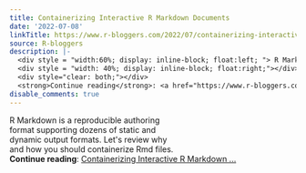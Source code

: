 ```yaml
---
title: Containerizing Interactive R Markdown Documents
date: '2022-07-08'
linkTitle: https://www.r-bloggers.com/2022/07/containerizing-interactive-r-markdown-documents/
source: R-bloggers
description: |-
  <div style = "width:60%; display: inline-block; float:left; "> R Markdown is a reproducible authoring format supporting dozens of static and dynamic output formats. Let's review why and how you should containerize Rmd files.</div>
  <div style = "width: 40%; display: inline-block; float:right;"></div>
  <div style="clear: both;"></div>
  <strong>Continue reading</strong>: <a href="https://www.r-bloggers.com/2022/07/containerizing-interactive-r-markdown-documents/">Containerizing Interactive R Markdown ...
disable_comments: true
---
```

<div style = "width:60%; display: inline-block; float:left; "> R Markdown is a reproducible authoring format supporting dozens of static and dynamic output formats. Let's review why and how you should containerize Rmd files.</div>
<div style = "width: 40%; display: inline-block; float:right;"></div>
<div style="clear: both;"></div>
<strong>Continue reading</strong>: <a href="https://www.r-bloggers.com/2022/07/containerizing-interactive-r-markdown-documents/">Containerizing Interactive R Markdown ...